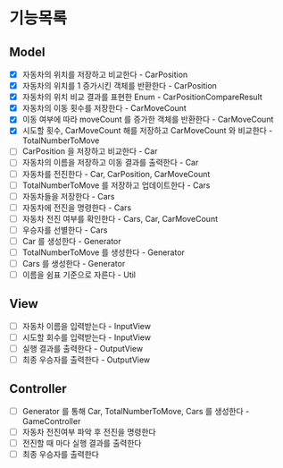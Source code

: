 # 기능목록

## Model
- [x] 자동차의 위치를 저장하고 비교한다 - CarPosition
- [x] 자동차의 위치를 1 증가시킨 객체를 반환한다 - CarPosition
- [x] 자동차의 위치 비교 결과를 표현한 Enum - CarPositionCompareResult
- [x] 자동차의 이동 횟수를 저장한다 - CarMoveCount
- [x] 이동 여부에 따라 moveCount 를 증가한 객체를 반환한다 - CarMoveCount
- [x] 시도할 횟수, CarMoveCount 해를 저장하고 CarMoveCount 와 비교한다 - TotalNumberToMove
- [ ] CarPosition 을 저장하고 비교한다 - Car
- [ ] 자동차의 이름을 저장하고 이동 결과를 출력한다 - Car
- [ ] 자동차를 전진한다 - Car, CarPosition, CarMoveCount
- [ ] TotalNumberToMove 를 저장하고 업데이트한다 - Cars
- [ ] 자동차들을 저장한다 - Cars
- [ ] 자동차에 전진을 명령한다 - Cars
- [ ] 자동차 전진 여부를 확인한다 - Cars, Car, CarMoveCount
- [ ] 우승자를 선별한다 - Cars
- [ ] Car 를 생성한다 - Generator
- [ ] TotalNumberToMove 를 생성한다 - Generator
- [ ] Cars 를 생성한다 - Generator
- [ ] 이름을 쉼표 기준으로 자른다 - Util
## View
- [ ] 자동차 이름을 입력받는다 - InputView
- [ ] 시도할 회수를 입력받는다 - InputView
- [ ] 실행 결과를 출력한다 - OutputView
- [ ] 최종 우승자를 출력한다 - OutputView
## Controller
- [ ] Generator 를 통해 Car, TotalNumberToMove, Cars 를 생성한다 - GameController
- [ ] 자동차 전진여부 파악 후 전진을 명령한다
- [ ] 전진할 때 마다 실행 결과를 출력한다
- [ ] 최종 우승자를 출력한다